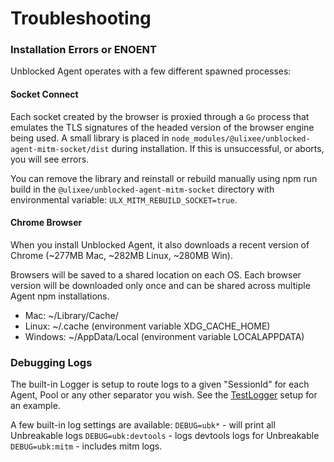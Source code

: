 # Troubleshooting

### Installation Errors or ENOENT

Unblocked Agent operates with a few different spawned processes:

#### Socket Connect

Each socket created by the browser is proxied through a `Go` process that emulates the TLS signatures of the headed version of the browser engine being used. A small library is placed in `node_modules/@ulixee/unblocked-agent-mitm-socket/dist` during installation. If this is unsuccessful, or aborts, you will see errors.

You can remove the library and reinstall or rebuild manually using npm run build in the `@ulixee/unblocked-agent-mitm-socket` directory with environmental variable: `ULX_MITM_REBUILD_SOCKET=true`.

#### Chrome Browser

When you install Unblocked Agent, it also downloads a recent version of Chrome (~277MB Mac, ~282MB Linux, ~280MB Win).

Browsers will be saved to a shared location on each OS. Each browser version will be downloaded only once and can be shared across multiple Agent npm installations.

- Mac: ~/Library/Cache/
- Linux: ~/.cache (environment variable XDG_CACHE_HOME)
- Windows: ~/AppData/Local (environment variable LOCALAPPDATA)

### Debugging Logs

The built-in Logger is setup to route logs to a given "SessionId" for each Agent, Pool or any other separator you wish. See the [TestLogger](../testing/TestLogger.ts) setup for an example.

A few built-in log settings are available:
`DEBUG=ubk*` - will print all Unbreakable logs
`DEBUG=ubk:devtools` - logs devtools logs for Unbreakable
`DEBUG=ubk:mitm` - includes mitm logs.
